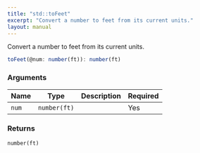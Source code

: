 ```yaml
---
title: "std::toFeet"
excerpt: "Convert a number to feet from its current units."
layout: manual
---
```


Convert a number to feet from its current units.



```js
toFeet(@num: number(ft)): number(ft)
```


### Arguments

| Name | Type | Description | Required |
|----------|------|-------------|----------|
| `num` | `number(ft)` |  | Yes |

### Returns

`number(ft)`




